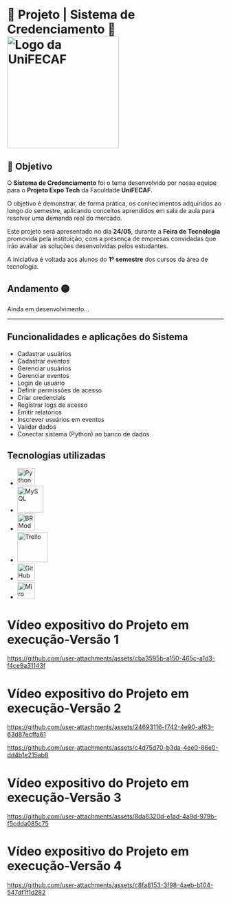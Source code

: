 # 💠 Projeto | Sistema de Credenciamento 💠 <img src="https://acdn-us.mitiendanube.com/stores/152/670/products/unifecaf-d2e6b8324931e9ffa117331484999210-480-0.png" alt="Logo da UniFECAF" width="260"/>

## 🎯 Objetivo
O **Sistema de Credenciamento** foi o tema desenvolvido por nossa equipe para o **Projeto Expo Tech** da Faculdade **UniFECAF**.

O objetivo é demonstrar, de forma prática, os conhecimentos adquiridos ao longo do semestre, aplicando conceitos aprendidos em sala de aula para resolver uma demanda real do mercado.

Este projeto será apresentado no dia **24/05**, durante a **Feira de Tecnologia** promovida pela instituição, com a presença de empresas convidadas que irão avaliar as soluções desenvolvidas pelos estudantes.

A iniciativa é voltada aos alunos do **1º semestre** dos cursos da área de tecnologia.

## Andamento 🟡
Ainda em desenvolvimento...

---

## Funcionalidades e aplicações do Sistema
- Cadastrar usuários  
- Cadastrar eventos  
- Gerenciar usuários  
- Gerenciar eventos  
- Login de usuário  
- Definir permissões de acesso  
- Criar credenciais  
- Registrar logs de acesso  
- Emitir relatórios  
- Inscrever usuários em eventos  
- Validar dados  
- Conectar sistema (Python) ao banco de dados 

## Tecnologias utilizadas
-  <img src="https://upload.wikimedia.org/wikipedia/commons/c/c3/Python-logo-notext.svg" alt="Python" width="40"/>
-  <img src="https://www.mysql.com/common/logos/logo-mysql-170x115.png" alt="MySQL" width="60"/>
-  <img src="https://avatars.githubusercontent.com/u/66977729?s=200&v=4" alt="BRModelo" width="40"/>
-  <img src="https://upload.wikimedia.org/wikipedia/commons/7/7a/Trello-logo-blue.svg" alt="Trello" width="70"/>
-  <img src="https://cdn-icons-png.flaticon.com/512/25/25231.png" alt="GitHub" width="40"/>
-  <img src="https://cdn.worldvectorlogo.com/logos/miro-2.svg" alt="Miro" width="40"/>

# Vídeo expositivo do Projeto em execução-Versão 1
  https://github.com/user-attachments/assets/cba3595b-a150-465c-a1d3-f4ce9a31143f

# Vídeo expositivo do Projeto em execução-Versão 2
  https://github.com/user-attachments/assets/24693116-f742-4e90-af63-63d87ecffa61

  https://github.com/user-attachments/assets/c4d75d70-b3da-4ee0-86e0-dd4b1e215ab8

# Vídeo expositivo do Projeto em execução-Versão 3
  https://github.com/user-attachments/assets/8da6320d-e1ad-4a9d-979b-f5cdda085c75

# Vídeo expositivo do Projeto em execução-Versão 4
  https://github.com/user-attachments/assets/c8fa8153-3f98-4aeb-b104-547df1f1d282
